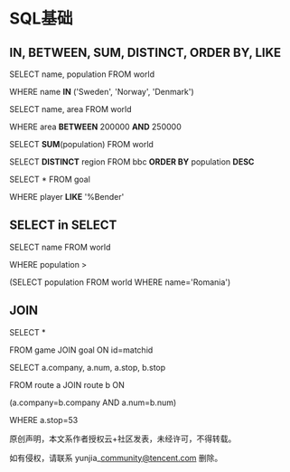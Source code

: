 # SQL基础

## **IN, BETWEEN, SUM, DISTINCT, ORDER BY, LIKE** <a id="IN,-BETWEEN,-SUM,-DISTINCT,-ORDER-BY,-LIKE"></a>

SELECT name, population FROM world

 WHERE name **IN** \('Sweden', 'Norway', 'Denmark'\)

SELECT name, area FROM world

 WHERE area **BETWEEN** 200000 **AND** 250000

 SELECT **SUM**\(population\) FROM world

SELECT **DISTINCT** region FROM bbc **ORDER BY** population **DESC**

SELECT \* FROM goal

 WHERE player **LIKE** '%Bender'

## SELECT in SELECT <a id="SELECT-in-SELECT"></a>

SELECT name FROM world

 WHERE population &gt;

 \(SELECT population FROM world WHERE name='Romania'\)

## **JOIN** <a id="JOIN"></a>

SELECT \*

 FROM game JOIN goal ON id=matchid

 SELECT a.company, a.num, a.stop, b.stop

FROM route a JOIN route b ON

 \(a.company=b.company AND a.num=b.num\)

WHERE a.stop=53

原创声明，本文系作者授权云+社区发表，未经许可，不得转载。

如有侵权，请联系 yunjia\_community@tencent.com 删除。

